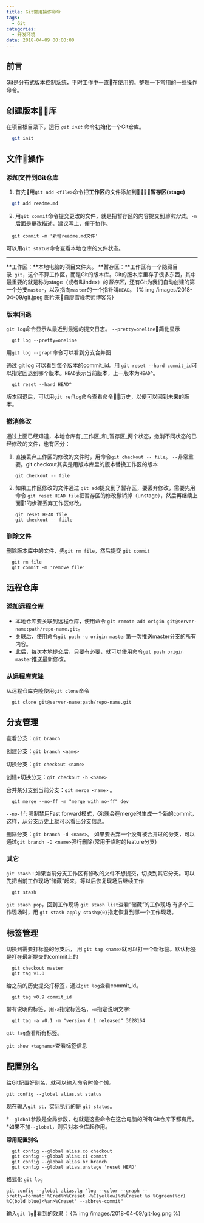 ```yaml
---
title: Git常用操作命令
tags:
  - Git
categories:
  - 开发环境
date: 2018-04-09 00:00:00
---
```



## 前言

Git是分布式版本控制系统，平时工作中一直在使用的。整理一下常用的一些操作命令。

## 创建版本库

在项目根目录下，运行 *`git init`* 命令初始化一个Git仓库。
``` bash
  git init
```
<!-- more -->
## 文件操作

### 添加文件到Git仓库
1. 首先用`git add <file>`命令把**工作区**的文件添加到**暂存区(stage)**
``` bash
  git add readme.md
```
2. 用`git commit`命令提交更改的文件，就是把暂存区的内容提交到*当前分支*。`-m`后面是更改描述，建议写上，便于协作。
```
  git commit -m '新增readme.md文件'
```
可以用`git status`命令查看本地仓库的文件状态。
***
**工作区：**本地电脑的项目文件夹。
**暂存区：**工作区有一个隐藏目录`.git`，这个不算工作区，而是Git的版本库。Git的版本库里存了很多东西，其中最重要的就是称为stage（或者叫index）的*暂存区*，还有Git为我们自动创建的第一个分支`master`，以及指向`master`的一个指针叫`HEAD`。
{% img /images/2018-04-09/git.jpeg 图片来自廖雪峰老师博客%}

### 版本回退
`git log`命令显示从最近到最远的提交日志。  `--pretty=oneline`简化显示
```
  git log --pretty=oneline
```
用`git log --graph`命令可以看到分支合并图

通过 git log 可以看到每个版本的commit_id。用 `git reset --hard commit_id`可以指定回退到哪个版本。`HEAD`表示当前版本，上一版本为`HEAD^`。
```
  git reset --hard HEAD^
```
版本回退后，可以用`git reflog`命令查看命令历史，以便可以回到未来的版本。

### 撤消修改
通过上面已经知道，本地仓库有_工作区_和_暂存区_两个状态，撤消不同状态的已经修改的文件，也有区分：
1. 直接丢弃工作区的修改的文件时，用命令`git checkout -- file`。 `--`非常重要。git checkout其实是用版本库里的版本替换工作区的版本
    ```
    git checkout -- file
    ```
2. 如果工作区修改的文件通过 `git add`提交到了暂存区，要丢弃修改，需要先用命令 `git reset HEAD file`把暂存区的修改撤销掉（unstage），然后再继续上面1的步骤丢弃工作区修改。
    ```
    git reset HEAD file
    git checkout -- fiile
    ```

### 删除文件
删除版本库中的文件，先`git rm file`，然后提交 `git commit`
```
  git rm file
  git commit -m 'remove file'
```

## 远程仓库
### 添加远程仓库
* 本地仓库要关联到远程仓库，使用命令 `git remote add origin git@server-name:path/repo-name.git`。
* 关联后，使用命令`git push -u origin master`第一次推送master分支的所有内容。
* 此后，每次本地提交后，只要有必要，就可以使用命令`git push origin master`推送最新修改。

### 从远程库克隆
从远程仓库克隆使用`git clone`命令
```
  git clone git@server-name:path/repo-name.git
```

## 分支管理
查看分支：`git branch`

创建分支：`git branch <name>`

切换分支：`git checkout <name>`

创建+切换分支：`git checkout -b <name>`

合并某分支到当前分支：`git merge <name>` 。 

```
  git merge --no-ff -m "merge with no-ff" dev
```
`--no-ff`: 强制禁用Fast forward模式，Git就会在merge时生成一个新的commit，这样，从分支历史上就可以看出分支信息。

删除分支：`git branch -d <name>`。 
如果要丢弃一个没有被合并过的分支，可以通过`git branch -D <name>`强行删除(常用于临时的feature分支)

### 其它
 `git stash` : 如果当前分支工作区有修改的文件不想提交，切换到其它分支。可以先把当前工作现场“储藏”起来，等以后恢复现场后继续工作
  ```
    git stash
  ```
`git stash pop`，回到工作现场
`git stash list`查看“储藏”的工作现场
有多个工作现场时，用 `git stash apply stash@{0}`指定恢复到哪一个工作现场。

## 标签管理
切换到需要打标签的分支后， 用 `git tag <name>`就可以打一个新标签。默认标签是打在最新提交的commit上的
```
  git checkout master
  git tag v1.0
```
给之前的历史提交打标签，通过`git log`查看commit_id。
```
  git tag v0.9 commit_id
```
带有说明的标签，用`-a`指定标签名，`-m`指定说明文字:
```
  git tag -a v0.1 -m "version 0.1 released" 3628164
```
`git tag`查看所有标签。

`git show <tagname>`查看标签信息

## 配置别名
给Git配置好别名，就可以输入命令时偷个懒。
```
git config --global alias.st status
```
现在输入`git st`，实际执行的是 `git status`。

*`--global`参数是全局参数，也就是这些命令在这台电脑的所有Git仓库下都有用。*如果不加`--global`，则只对本仓库起作用。

**常用配置别名**
```
  git config --global alias.co checkout
  git config --global alias.ci commit
  git config --global alias.br branch
  git config --global alias.unstage 'reset HEAD'
```
格式化 `git log`
```
git config --global alias.lg "log --color --graph --pretty=format:'%Cred%h%Creset -%C(yellow)%d%Creset %s %Cgreen(%cr) %C(bold blue)<%an>%Creset' --abbrev-commit"
```
输入`git lg`看到的效果：
{% img /images/2018-04-09/git-log.png %}